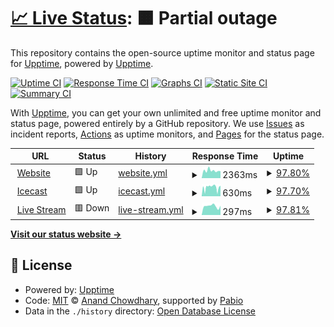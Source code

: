# [📈 Live Status](https://upptime.github.io/upptime): <!--live status--> **🟧 Partial outage**

This repository contains the open-source uptime monitor and status page for [Upptime](https://upptime.js.org), powered by [Upptime](https://github.com/upptime/upptime).

[![Uptime CI](https://github.com/StudioFM1/status/workflows/Uptime%20CI/badge.svg)](https://github.com/StudioFM1/status/actions?query=workflow%3A%22Uptime+CI%22)
[![Response Time CI](https://github.com/StudioFM1/status/workflows/Response%20Time%20CI/badge.svg)](https://github.com/StudioFM1/status/actions?query=workflow%3A%22Response+Time+CI%22)
[![Graphs CI](https://github.com/StudioFM1/status/workflows/Graphs%20CI/badge.svg)](https://github.com/StudioFM1/status/actions?query=workflow%3A%22Graphs+CI%22)
[![Static Site CI](https://github.com/StudioFM1/status/workflows/Static%20Site%20CI/badge.svg)](https://github.com/StudioFM1/status/actions?query=workflow%3A%22Static+Site+CI%22)
[![Summary CI](https://github.com/StudioFM1/status/workflows/Summary%20CI/badge.svg)](https://github.com/StudioFM1/status/actions?query=workflow%3A%22Summary+CI%22)

With [Upptime](https://upptime.js.org), you can get your own unlimited and free uptime monitor and status page, powered entirely by a GitHub repository. We use [Issues](https://github.com/upptime/upptime/issues) as incident reports, [Actions](https://github.com/StudioFM1/status/actions) as uptime monitors, and [Pages](https://upptime.github.io/upptime) for the status page.

<!--start: status pages-->
<!-- This summary is generated by Upptime (https://github.com/upptime/upptime) -->
<!-- Do not edit this manually, your changes will be overwritten -->
<!-- prettier-ignore -->
| URL | Status | History | Response Time | Uptime |
| --- | ------ | ------- | ------------- | ------ |
| <img alt="" src="https://icons.duckduckgo.com/ip3/fm1.hmu.gr.ico" height="13"> [Website](https://fm1.hmu.gr) | 🟩 Up | [website.yml](https://github.com/StudioFM1/status/commits/HEAD/history/website.yml) | <details><summary><img alt="Response time graph" src="./graphs/website/response-time-week.png" height="20"> 2363ms</summary><br><a href="https://StudioFM1.github.io/status/history/website"><img alt="Response time 1995" src="https://img.shields.io/endpoint?url=https%3A%2F%2Fraw.githubusercontent.com%2FStudioFM1%2Fstatus%2FHEAD%2Fapi%2Fwebsite%2Fresponse-time.json"></a><br><a href="https://StudioFM1.github.io/status/history/website"><img alt="24-hour response time 2202" src="https://img.shields.io/endpoint?url=https%3A%2F%2Fraw.githubusercontent.com%2FStudioFM1%2Fstatus%2FHEAD%2Fapi%2Fwebsite%2Fresponse-time-day.json"></a><br><a href="https://StudioFM1.github.io/status/history/website"><img alt="7-day response time 2363" src="https://img.shields.io/endpoint?url=https%3A%2F%2Fraw.githubusercontent.com%2FStudioFM1%2Fstatus%2FHEAD%2Fapi%2Fwebsite%2Fresponse-time-week.json"></a><br><a href="https://StudioFM1.github.io/status/history/website"><img alt="30-day response time 2010" src="https://img.shields.io/endpoint?url=https%3A%2F%2Fraw.githubusercontent.com%2FStudioFM1%2Fstatus%2FHEAD%2Fapi%2Fwebsite%2Fresponse-time-month.json"></a><br><a href="https://StudioFM1.github.io/status/history/website"><img alt="1-year response time 1995" src="https://img.shields.io/endpoint?url=https%3A%2F%2Fraw.githubusercontent.com%2FStudioFM1%2Fstatus%2FHEAD%2Fapi%2Fwebsite%2Fresponse-time-year.json"></a></details> | <details><summary><a href="https://StudioFM1.github.io/status/history/website">97.80%</a></summary><a href="https://StudioFM1.github.io/status/history/website"><img alt="All-time uptime 87.08%" src="https://img.shields.io/endpoint?url=https%3A%2F%2Fraw.githubusercontent.com%2FStudioFM1%2Fstatus%2FHEAD%2Fapi%2Fwebsite%2Fuptime.json"></a><br><a href="https://StudioFM1.github.io/status/history/website"><img alt="24-hour uptime 100.00%" src="https://img.shields.io/endpoint?url=https%3A%2F%2Fraw.githubusercontent.com%2FStudioFM1%2Fstatus%2FHEAD%2Fapi%2Fwebsite%2Fuptime-day.json"></a><br><a href="https://StudioFM1.github.io/status/history/website"><img alt="7-day uptime 97.80%" src="https://img.shields.io/endpoint?url=https%3A%2F%2Fraw.githubusercontent.com%2FStudioFM1%2Fstatus%2FHEAD%2Fapi%2Fwebsite%2Fuptime-week.json"></a><br><a href="https://StudioFM1.github.io/status/history/website"><img alt="30-day uptime 97.29%" src="https://img.shields.io/endpoint?url=https%3A%2F%2Fraw.githubusercontent.com%2FStudioFM1%2Fstatus%2FHEAD%2Fapi%2Fwebsite%2Fuptime-month.json"></a><br><a href="https://StudioFM1.github.io/status/history/website"><img alt="1-year uptime 87.08%" src="https://img.shields.io/endpoint?url=https%3A%2F%2Fraw.githubusercontent.com%2FStudioFM1%2Fstatus%2FHEAD%2Fapi%2Fwebsite%2Fuptime-year.json"></a></details>
| <img alt="" src="https://icons.duckduckgo.com/ip3/fm1.hmu.gr.ico" height="13"> [Icecast](https://fm1.hmu.gr/) | 🟩 Up | [icecast.yml](https://github.com/StudioFM1/status/commits/HEAD/history/icecast.yml) | <details><summary><img alt="Response time graph" src="./graphs/icecast/response-time-week.png" height="20"> 630ms</summary><br><a href="https://StudioFM1.github.io/status/history/icecast"><img alt="Response time 485" src="https://img.shields.io/endpoint?url=https%3A%2F%2Fraw.githubusercontent.com%2FStudioFM1%2Fstatus%2FHEAD%2Fapi%2Ficecast%2Fresponse-time.json"></a><br><a href="https://StudioFM1.github.io/status/history/icecast"><img alt="24-hour response time 746" src="https://img.shields.io/endpoint?url=https%3A%2F%2Fraw.githubusercontent.com%2FStudioFM1%2Fstatus%2FHEAD%2Fapi%2Ficecast%2Fresponse-time-day.json"></a><br><a href="https://StudioFM1.github.io/status/history/icecast"><img alt="7-day response time 630" src="https://img.shields.io/endpoint?url=https%3A%2F%2Fraw.githubusercontent.com%2FStudioFM1%2Fstatus%2FHEAD%2Fapi%2Ficecast%2Fresponse-time-week.json"></a><br><a href="https://StudioFM1.github.io/status/history/icecast"><img alt="30-day response time 467" src="https://img.shields.io/endpoint?url=https%3A%2F%2Fraw.githubusercontent.com%2FStudioFM1%2Fstatus%2FHEAD%2Fapi%2Ficecast%2Fresponse-time-month.json"></a><br><a href="https://StudioFM1.github.io/status/history/icecast"><img alt="1-year response time 485" src="https://img.shields.io/endpoint?url=https%3A%2F%2Fraw.githubusercontent.com%2FStudioFM1%2Fstatus%2FHEAD%2Fapi%2Ficecast%2Fresponse-time-year.json"></a></details> | <details><summary><a href="https://StudioFM1.github.io/status/history/icecast">97.70%</a></summary><a href="https://StudioFM1.github.io/status/history/icecast"><img alt="All-time uptime 87.06%" src="https://img.shields.io/endpoint?url=https%3A%2F%2Fraw.githubusercontent.com%2FStudioFM1%2Fstatus%2FHEAD%2Fapi%2Ficecast%2Fuptime.json"></a><br><a href="https://StudioFM1.github.io/status/history/icecast"><img alt="24-hour uptime 100.00%" src="https://img.shields.io/endpoint?url=https%3A%2F%2Fraw.githubusercontent.com%2FStudioFM1%2Fstatus%2FHEAD%2Fapi%2Ficecast%2Fuptime-day.json"></a><br><a href="https://StudioFM1.github.io/status/history/icecast"><img alt="7-day uptime 97.70%" src="https://img.shields.io/endpoint?url=https%3A%2F%2Fraw.githubusercontent.com%2FStudioFM1%2Fstatus%2FHEAD%2Fapi%2Ficecast%2Fuptime-week.json"></a><br><a href="https://StudioFM1.github.io/status/history/icecast"><img alt="30-day uptime 97.21%" src="https://img.shields.io/endpoint?url=https%3A%2F%2Fraw.githubusercontent.com%2FStudioFM1%2Fstatus%2FHEAD%2Fapi%2Ficecast%2Fuptime-month.json"></a><br><a href="https://StudioFM1.github.io/status/history/icecast"><img alt="1-year uptime 87.06%" src="https://img.shields.io/endpoint?url=https%3A%2F%2Fraw.githubusercontent.com%2FStudioFM1%2Fstatus%2FHEAD%2Fapi%2Ficecast%2Fuptime-year.json"></a></details>
| <img alt="" src="https://icons.duckduckgo.com/ip3/fm1.hmu.gr.ico" height="13"> [Live Stream](https://fm1.hmu.gr/live.m3u) | 🟥 Down | [live-stream.yml](https://github.com/StudioFM1/status/commits/HEAD/history/live-stream.yml) | <details><summary><img alt="Response time graph" src="./graphs/live-stream/response-time-week.png" height="20"> 297ms</summary><br><a href="https://StudioFM1.github.io/status/history/live-stream"><img alt="Response time 265" src="https://img.shields.io/endpoint?url=https%3A%2F%2Fraw.githubusercontent.com%2FStudioFM1%2Fstatus%2FHEAD%2Fapi%2Flive-stream%2Fresponse-time.json"></a><br><a href="https://StudioFM1.github.io/status/history/live-stream"><img alt="24-hour response time 242" src="https://img.shields.io/endpoint?url=https%3A%2F%2Fraw.githubusercontent.com%2FStudioFM1%2Fstatus%2FHEAD%2Fapi%2Flive-stream%2Fresponse-time-day.json"></a><br><a href="https://StudioFM1.github.io/status/history/live-stream"><img alt="7-day response time 297" src="https://img.shields.io/endpoint?url=https%3A%2F%2Fraw.githubusercontent.com%2FStudioFM1%2Fstatus%2FHEAD%2Fapi%2Flive-stream%2Fresponse-time-week.json"></a><br><a href="https://StudioFM1.github.io/status/history/live-stream"><img alt="30-day response time 263" src="https://img.shields.io/endpoint?url=https%3A%2F%2Fraw.githubusercontent.com%2FStudioFM1%2Fstatus%2FHEAD%2Fapi%2Flive-stream%2Fresponse-time-month.json"></a><br><a href="https://StudioFM1.github.io/status/history/live-stream"><img alt="1-year response time 265" src="https://img.shields.io/endpoint?url=https%3A%2F%2Fraw.githubusercontent.com%2FStudioFM1%2Fstatus%2FHEAD%2Fapi%2Flive-stream%2Fresponse-time-year.json"></a></details> | <details><summary><a href="https://StudioFM1.github.io/status/history/live-stream">97.81%</a></summary><a href="https://StudioFM1.github.io/status/history/live-stream"><img alt="All-time uptime 87.10%" src="https://img.shields.io/endpoint?url=https%3A%2F%2Fraw.githubusercontent.com%2FStudioFM1%2Fstatus%2FHEAD%2Fapi%2Flive-stream%2Fuptime.json"></a><br><a href="https://StudioFM1.github.io/status/history/live-stream"><img alt="24-hour uptime 99.99%" src="https://img.shields.io/endpoint?url=https%3A%2F%2Fraw.githubusercontent.com%2FStudioFM1%2Fstatus%2FHEAD%2Fapi%2Flive-stream%2Fuptime-day.json"></a><br><a href="https://StudioFM1.github.io/status/history/live-stream"><img alt="7-day uptime 97.81%" src="https://img.shields.io/endpoint?url=https%3A%2F%2Fraw.githubusercontent.com%2FStudioFM1%2Fstatus%2FHEAD%2Fapi%2Flive-stream%2Fuptime-week.json"></a><br><a href="https://StudioFM1.github.io/status/history/live-stream"><img alt="30-day uptime 97.30%" src="https://img.shields.io/endpoint?url=https%3A%2F%2Fraw.githubusercontent.com%2FStudioFM1%2Fstatus%2FHEAD%2Fapi%2Flive-stream%2Fuptime-month.json"></a><br><a href="https://StudioFM1.github.io/status/history/live-stream"><img alt="1-year uptime 87.10%" src="https://img.shields.io/endpoint?url=https%3A%2F%2Fraw.githubusercontent.com%2FStudioFM1%2Fstatus%2FHEAD%2Fapi%2Flive-stream%2Fuptime-year.json"></a></details>

<!--end: status pages-->

[**Visit our status website →**](https://upptime.github.io/upptime)

## 📄 License

- Powered by: [Upptime](https://github.com/upptime/upptime)
- Code: [MIT](./LICENSE) © [Anand Chowdhary](https://anandchowdhary.com), supported by [Pabio](https://pabio.com)
- Data in the `./history` directory: [Open Database License](https://opendatacommons.org/licenses/odbl/1-0/)
